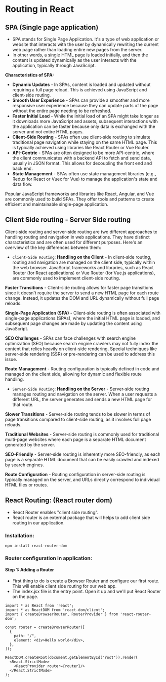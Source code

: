 # Routing in React
## SPA (Single page application)
- SPA stands for Single Page Application. It's a type of web application or website that interacts with the user by dynamically rewriting the current web page rather than loading entire new pages from the server.
- In other words, a single HTML page is loaded initially, and then the content is updated dynamically as the user interacts with the application, typically through JavaScript.

**Characteristics of SPA:**
- **Dynamic Updates** - In SPAs, content is loaded and updated without requiring a full page reload. This is achieved using JavaScript and client-side routing.
- **Smooth User Experience** - SPAs can provide a smoother and more responsive user experience because they can update parts of the page without the entire page needing to be refreshed.
- **Faster Initial Load** - While the initial load of an SPA might take longer as it downloads more JavaScript and assets, subsequent interactions with the application can be faster because only data is exchanged with the server and not entire HTML pages.
- **Client-Side Routing** - SPAs often use client-side routing to simulate traditional page navigation while staying on the same HTML page. This is typically achieved using libraries like React Router or Vue Router.
- **API-Centric** - SPAs are often designed to be more API-centric, where the client communicates with a backend API to fetch and send data, usually in JSON format. This allows for decoupling the front end and back end.
- **State Management** - SPAs often use state management libraries (e.g., Redux for React or Vuex for Vue) to manage the application's state and data flow.

Popular JavaScript frameworks and libraries like React, Angular, and Vue are commonly used to build SPAs. They offer tools and patterns to create efficient and maintainable single-page application.

## Client Side routing - Server Side routing
Client-side routing and server-side routing are two different approaches to handling routing and navigation in web applications. They have distinct characteristics and are often used for different purposes. Here's an overview of the key differences between them:

- `Client-Side Routing`: **Handling on the Client** - In client-side routing, routing and navigation are managed on the client side, typically within the web browser. JavaScript frameworks and libraries, such as React Router (for React applications) or Vue Router (for Vue.js applications), are commonly used to implement client-side routing.

**Faster Transitions** - Client-side routing allows for faster page transitions since it doesn't require the server to send a new HTML page for each route change. Instead, it updates the DOM and URL dynamically without full page reloads.

**Single-Page Application (SPA)** - Client-side routing is often associated with single-page applications (SPAs), where the initial HTML page is loaded, and subsequent page changes are made by updating the content using JavaScript.

**SEO Challenges** - SPAs can face challenges with search engine optimization (SEO) because search engine crawlers may not fully index the content that relies heavily on client-side rendering. Special techniques like server-side rendering (SSR) or pre-rendering can be used to address this issue.

**Route Management** - Routing configuration is typically defined in code and managed on the client side, allowing for dynamic and flexible route handling.

- `Server-Side Routing`: **Handling on the Server** - Server-side routing manages routing and navigation on the server. When a user requests a different URL, the server generates and sends a new HTML page for that route.

**Slower Transitions** - Server-side routing tends to be slower in terms of page transitions compared to client-side routing, as it involves full page reloads.

**Traditional Websites** - Server-side routing is commonly used for traditional multi-page websites where each page is a separate HTML document generated by the server.

**SEO-Friendly** - Server-side routing is inherently more SEO-friendly, as each page is a separate HTML document that can be easily crawled and indexed by search engines.

**Route Configuration** - Routing configuration in server-side routing is typically managed on the server, and URLs directly correspond to individual HTML files or routes.


## React Routing: (React router dom)
- React Router enables "client side routing".
- React router is an external package that will helps to add client side routing in our application.

### Installation:
`npm install react-router-dom`

### Router configuration in application:
#### Step 1: Adding a Router
- First thing to do is create a Browser Router and configure our first route. This will enable client side routing for our web app.
- The index.jsx file is the entry point. Open it up and we'll put React Router on the page.
```
import * as React from 'react';
import * as ReactDOM from 'react-dom/client';
import { createBrowserRouter, RouterProvider } from 'react-router-dom';

const router = createBrowserRouter([
  {
    path: "/",
    element: <div>Hello world</div>,
  },
]);

ReactDOM.createRoot(document.getElementById("root")).render(
  <React.StrictMode>
    <ReactProvider router={router}/>
  </React.StrictMode>
);
```
